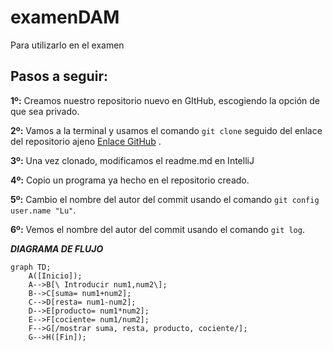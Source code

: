 # examenDAM
Para utilizarlo en el examen


## Pasos a seguir:
**1º:** Creamos nuestro repositorio nuevo en GItHub, escogiendo la opción de que sea privado.

**2º:** Vamos a la terminal y usamos el comando `git clone` seguido del enlace del repositorio ajeno [Enlace GitHub](https://github.com/damiancastelao/examenDAM) .

**3º:** Una vez clonado, modificamos el readme.md en IntelliJ

**4º:** Copio un programa ya hecho en el repositorio creado.

**5º:** Cambio el nombre del autor del commit usando el comando `git config user.name "Lu"`.

**6º:** Vemos el nombre del autor del commit usando el comando `git log`.

***DIAGRAMA DE FLUJO***
```mermaid
graph TD;
    A([Inicio]);
    A-->B[\ Introducir num1,num2\];
    B-->C[suma= num1+num2];
    C-->D[resta= num1-num2];
    D-->E[producto= num1*num2];
    E-->F[cociente= num1/num2];
    F-->G[/mostrar suma, resta, producto, cociente/];
    G-->H([Fin]);

